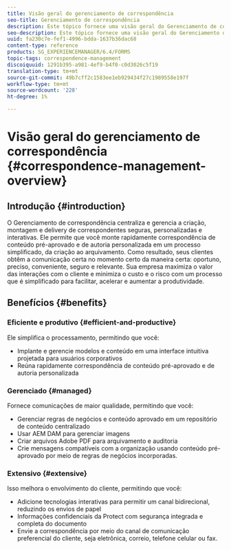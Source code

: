 ```yaml
---
title: Visão geral do gerenciamento de correspondência
seo-title: Gerenciamento de correspondência
description: Este tópico fornece uma visão geral do Gerenciamento de correspondência.
seo-description: Este tópico fornece uma visão geral do Gerenciamento de correspondência.
uuid: fa230c7e-fef1-4996-bdda-1637b36dac68
content-type: reference
products: SG_EXPERIENCEMANAGER/6.4/FORMS
topic-tags: correspondence-management
discoiquuid: 1291b395-a981-4ef9-b4f0-c0d3026c5f19
translation-type: tm+mt
source-git-commit: 49b7cff2c1583ee1eb929434f27c1989558e197f
workflow-type: tm+mt
source-wordcount: '228'
ht-degree: 1%

---
```



# Visão geral do gerenciamento de correspondência {#correspondence-management-overview}

## Introdução {#introduction}

O Gerenciamento de correspondência centraliza e gerencia a criação, montagem e delivery de correspondentes seguras, personalizadas e interativas. Ele permite que você monte rapidamente correspondência de conteúdo pré-aprovado e de autoria personalizada em um processo simplificado, da criação ao arquivamento. Como resultado, seus clientes obtêm a comunicação certa no momento certo da maneira certa: oportuno, preciso, conveniente, seguro e relevante. Sua empresa maximiza o valor das interações com o cliente e minimiza o custo e o risco com um processo que é simplificado para facilitar, acelerar e aumentar a produtividade.

## Benefícios {#benefits}

### Eficiente e produtivo {#efficient-and-productive}

Ele simplifica o processamento, permitindo que você:

* Implante e gerencie modelos e conteúdo em uma interface intuitiva projetada para usuários corporativos
* Reúna rapidamente correspondência de conteúdo pré-aprovado e de autoria personalizada

### Gerenciado {#managed}

Fornece comunicações de maior qualidade, permitindo que você:

* Gerenciar regras de negócios e conteúdo aprovado em um repositório de conteúdo centralizado
* Usar AEM DAM para gerenciar imagens
* Criar arquivos Adobe PDF para arquivamento e auditoria
* Crie mensagens compatíveis com a organização usando conteúdo pré-aprovado por meio de regras de negócios incorporadas.

### Extensivo {#extensive}

Isso melhora o envolvimento do cliente, permitindo que você:

* Adicione tecnologias interativas para permitir um canal bidirecional, reduzindo os envios de papel
* Informações confidenciais da Protect com segurança integrada e completa do documento
* Envie a correspondência por meio do canal de comunicação preferencial do cliente, seja eletrônica, correio, telefone celular ou fax.

